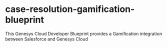 # case-resolution-gamification-blueprint
This Genesys Cloud Developer Blueprint provides a Gamification integration between Salesforce and Genesys Cloud
